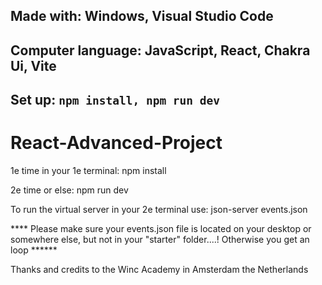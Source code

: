 Made with:
Windows, Visual Studio Code
-----------------------------------------------------
Computer language: JavaScript, React, Chakra Ui, Vite
------------------------------------------------------
Set up:
```npm install, npm run dev```
-----------------------------------------------------------------------------------
# React-Advanced-Project

1e time in your 1e terminal: npm install

2e time or else: npm run dev

To run the virtual server in your 2e terminal use: json-server events.json  


**** Please make sure your events.json file is located on your desktop or somewhere else, but not in your "starter" folder....! Otherwise you get an loop ******

Thanks and credits to the Winc Academy in Amsterdam the Netherlands
